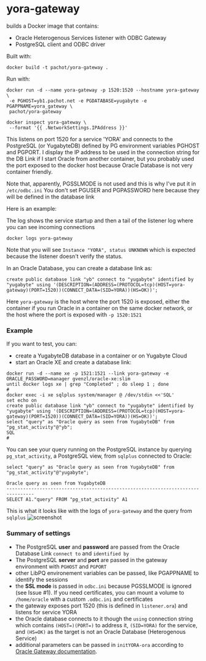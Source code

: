 # yora-gateway

builds a Docker image that contains:
- Oracle Heterogenous Services listener with ODBC Gateway
- PostgreSQL client and ODBC driver

Built with:
```
docker build -t pachot/yora-gateway .
```
Run with:
```
docker run -d --name yora-gateway -p 1520:1520 --hostname yora-gateway \
 -e PGHOST=yb1.pachot.net -e PGDATABASE=yugabyte -e PGAPPNAME=yora_gateway \
 pachot/yora-gateway

docker inspect yora-gateway \
 --format '{{ .NetworkSettings.IPAddress }}'
```
This listens on port 1520 for a service 'YORA' and connects to the PostgreSQL (or YugabyteDB) defined by PG environment variables PGHOST and PGPORT. I display the IP address to be used in the connection string for the DB Link if I start Oracle from another container, but you probably used the port exposed to the docker host because Oracle Database is not very container friendly.

Note that, apparently, PGSSLMODE is not used and this is why I've put it in `/etc/odbc.ini`
You don't set PGUSER and PGPASSWORD here because they will be defined in the database link

Here is an example:

The log shows the service startup and then a tail of the listener log where you can see incoming connections
```
docker logs yora-gateway
```

Note that you will see `Instance "YORA", status UNKNOWN` which is expected because the listener doesn't verify the status.

In an Oracle Database, you can create a database link as:
```
create public database link "yb" connect to "yugabyte" identified by "yugabyte" using '(DESCRIPTION=(ADDRESS=(PROTOCOL=tcp)(HOST=yora-gateway)(PORT=1520))(CONNECT_DATA=(SID=YORA))(HS=OK))';
```
Here `yora-gateway` is the host where the port 1520 is exposed, either the container if you run Oracle in a container on the same docker network, or the host where the port is exposed with `-p 1520:1521`


### Example

If you want to test, you can:
- create a YugabyteDB database in a container or on Yugabyte Cloud
- start an Oracle XE and create a database link:
```
docker run -d --name xe -p 1521:1521 --link yora-gateway -e ORACLE_PASSWORD=manager gvenzl/oracle-xe:slim
until docker logs xe | grep "Completed" ; do sleep 1 ; done
#
docker exec -i xe sqlplus system/manager @ /dev/stdin <<'SQL'
set echo on
create public database link "yb" connect to "yugabyte" identified by "yugabyte" using '(DESCRIPTION=(ADDRESS=(PROTOCOL=tcp)(HOST=yora-gateway)(PORT=1520))(CONNECT_DATA=(SID=YORA))(HS=OK))';
select "query" as "Oracle query as seen from YugabyteDB" from "pg_stat_activity"@"yb";
SQL
#
```
You can see your query running on the PostgreSQL instance by querying `pg_stat_activity`, a PostgreSQL view, from `sqlplus` connected to Oracle:
```
select "query" as "Oracle query as seen from YugabyteDB" from "pg_stat_activity"@"yugabyte";

Oracle query as seen from YugabyteDB
--------------------------------------------------------------------------------
SELECT A1."query" FROM "pg_stat_activity" A1
```
This is what it looks like with the logs of `yora-gateway` and the query from `sqlplus`
![screenshot](https://user-images.githubusercontent.com/33070466/181782294-abd58ba4-ab5f-4e43-9db6-78aa5973f2e9.png)

### Summary of settings

- The PostgreSQL __user__ and __password__ are passed from the Oracle Database Link `connect to` and `identified by`
- The PostgreSQL __server__ and __port__ are passed in the gateway environment with `PGHOST` and `PGPORT`
- other LibPQ environement variables can be passed, like PGAPPNAME to identify the sessions
- the __SSL mode__ is passed in `odbc.ini` because PGSSLMODE is ignored (see Issue #1). If you need certificates, you can mount a volume to `/home/oracle` with a custom `.odbc.ini` and certificates
- the gateway exposes port 1520 (this is defined in `listener.ora`) and listens for service YORA
- the Oracle database connects to it though the `using` connection string which contains `(HOST=)(PORT=)` to address it, `(SID=YORA)` for the service, and `(HS=OK)` as the target is not an Oracle Database (Heterogenous Service)
- additional parameters can be passed in `initYORA-ora` according to [Oracle Gateway documentation](https://docs.oracle.com/en/database/oracle/oracle-database/18/odbcu/database-gateway-odbc-initialization-parameters.html#GUID-91C9D84C-7B7D-483C-8A0A-4CADC17FC8DB).




